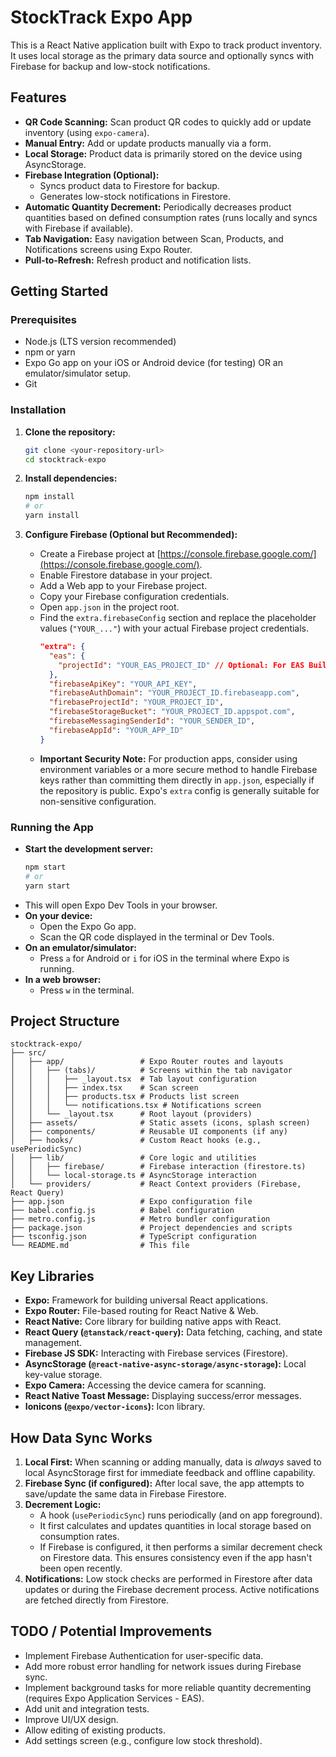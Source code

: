 # StockTrack Expo App

This is a React Native application built with Expo to track product inventory. It uses local storage as the primary data source and optionally syncs with Firebase for backup and low-stock notifications.

## Features

*   **QR Code Scanning:** Scan product QR codes to quickly add or update inventory (using `expo-camera`).
*   **Manual Entry:** Add or update products manually via a form.
*   **Local Storage:** Product data is primarily stored on the device using AsyncStorage.
*   **Firebase Integration (Optional):**
    *   Syncs product data to Firestore for backup.
    *   Generates low-stock notifications in Firestore.
*   **Automatic Quantity Decrement:** Periodically decreases product quantities based on defined consumption rates (runs locally and syncs with Firebase if available).
*   **Tab Navigation:** Easy navigation between Scan, Products, and Notifications screens using Expo Router.
*   **Pull-to-Refresh:** Refresh product and notification lists.

## Getting Started

### Prerequisites

*   Node.js (LTS version recommended)
*   npm or yarn
*   Expo Go app on your iOS or Android device (for testing) OR an emulator/simulator setup.
*   Git

### Installation

1.  **Clone the repository:**
    ```bash
    git clone <your-repository-url>
    cd stocktrack-expo
    ```

2.  **Install dependencies:**
    ```bash
    npm install
    # or
    yarn install
    ```

3.  **Configure Firebase (Optional but Recommended):**
    *   Create a Firebase project at [https://console.firebase.google.com/](https://console.firebase.google.com/).
    *   Enable Firestore database in your project.
    *   Add a Web app to your Firebase project.
    *   Copy your Firebase configuration credentials.
    *   Open `app.json` in the project root.
    *   Find the `extra.firebaseConfig` section and replace the placeholder values (`"YOUR_..."`) with your actual Firebase project credentials.
        ```json
        "extra": {
          "eas": {
            "projectId": "YOUR_EAS_PROJECT_ID" // Optional: For EAS Build
          },
          "firebaseApiKey": "YOUR_API_KEY",
          "firebaseAuthDomain": "YOUR_PROJECT_ID.firebaseapp.com",
          "firebaseProjectId": "YOUR_PROJECT_ID",
          "firebaseStorageBucket": "YOUR_PROJECT_ID.appspot.com",
          "firebaseMessagingSenderId": "YOUR_SENDER_ID",
          "firebaseAppId": "YOUR_APP_ID"
        }
        ```
    *   **Important Security Note:** For production apps, consider using environment variables or a more secure method to handle Firebase keys rather than committing them directly in `app.json`, especially if the repository is public. Expo's `extra` config is generally suitable for non-sensitive configuration.

### Running the App

*   **Start the development server:**
    ```bash
    npm start
    # or
    yarn start
    ```
*   This will open Expo Dev Tools in your browser.
*   **On your device:**
    *   Open the Expo Go app.
    *   Scan the QR code displayed in the terminal or Dev Tools.
*   **On an emulator/simulator:**
    *   Press `a` for Android or `i` for iOS in the terminal where Expo is running.
*   **In a web browser:**
    *   Press `w` in the terminal.

## Project Structure

```
stocktrack-expo/
├── src/
│   ├── app/                 # Expo Router routes and layouts
│   │   ├── (tabs)/          # Screens within the tab navigator
│   │   │   ├── _layout.tsx  # Tab layout configuration
│   │   │   ├── index.tsx    # Scan screen
│   │   │   ├── products.tsx # Products list screen
│   │   │   └── notifications.tsx # Notifications screen
│   │   └── _layout.tsx      # Root layout (providers)
│   ├── assets/              # Static assets (icons, splash screen)
│   ├── components/          # Reusable UI components (if any)
│   ├── hooks/               # Custom React hooks (e.g., usePeriodicSync)
│   ├── lib/                 # Core logic and utilities
│   │   ├── firebase/        # Firebase interaction (firestore.ts)
│   │   └── local-storage.ts # AsyncStorage interaction
│   └── providers/           # React Context providers (Firebase, React Query)
├── app.json                 # Expo configuration file
├── babel.config.js          # Babel configuration
├── metro.config.js          # Metro bundler configuration
├── package.json             # Project dependencies and scripts
├── tsconfig.json            # TypeScript configuration
└── README.md                # This file
```

## Key Libraries

*   **Expo:** Framework for building universal React applications.
*   **Expo Router:** File-based routing for React Native & Web.
*   **React Native:** Core library for building native apps with React.
*   **React Query (`@tanstack/react-query`):** Data fetching, caching, and state management.
*   **Firebase JS SDK:** Interacting with Firebase services (Firestore).
*   **AsyncStorage (`@react-native-async-storage/async-storage`):** Local key-value storage.
*   **Expo Camera:** Accessing the device camera for scanning.
*   **React Native Toast Message:** Displaying success/error messages.
*   **Ionicons (`@expo/vector-icons`):** Icon library.

## How Data Sync Works

1.  **Local First:** When scanning or adding manually, data is *always* saved to local AsyncStorage first for immediate feedback and offline capability.
2.  **Firebase Sync (if configured):** After local save, the app attempts to save/update the same data in Firebase Firestore.
3.  **Decrement Logic:**
    *   A hook (`usePeriodicSync`) runs periodically (and on app foreground).
    *   It first calculates and updates quantities in local storage based on consumption rates.
    *   If Firebase is configured, it then performs a similar decrement check on Firestore data. This ensures consistency even if the app hasn't been open recently.
4.  **Notifications:** Low stock checks are performed in Firestore after data updates or during the Firebase decrement process. Active notifications are fetched directly from Firestore.

## TODO / Potential Improvements

*   Implement Firebase Authentication for user-specific data.
*   Add more robust error handling for network issues during Firebase sync.
*   Implement background tasks for more reliable quantity decrementing (requires Expo Application Services - EAS).
*   Add unit and integration tests.
*   Improve UI/UX design.
*   Allow editing of existing products.
*   Add settings screen (e.g., configure low stock threshold).
```

